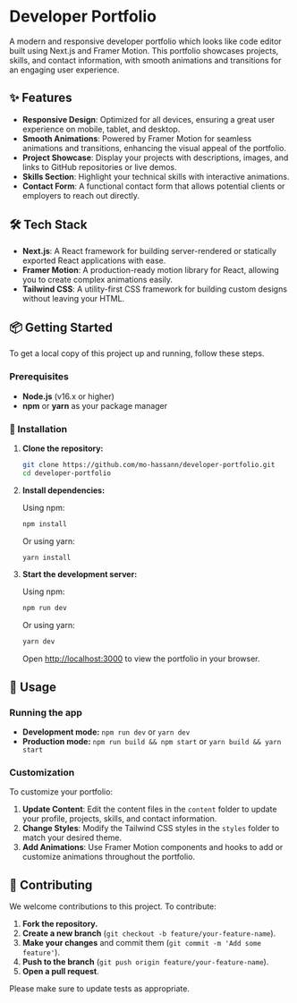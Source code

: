 
# Developer Portfolio

A modern and responsive developer portfolio which looks like code editor built using Next.js and Framer Motion. This portfolio showcases projects, skills, and contact information, with smooth animations and transitions for an engaging user experience.

## ✨ Features

- **Responsive Design**: Optimized for all devices, ensuring a great user experience on mobile, tablet, and desktop.
- **Smooth Animations**: Powered by Framer Motion for seamless animations and transitions, enhancing the visual appeal of the portfolio.
- **Project Showcase**: Display your projects with descriptions, images, and links to GitHub repositories or live demos.
- **Skills Section**: Highlight your technical skills with interactive animations.
- **Contact Form**: A functional contact form that allows potential clients or employers to reach out directly.

## 🛠️ Tech Stack

- **Next.js**: A React framework for building server-rendered or statically exported React applications with ease.
- **Framer Motion**: A production-ready motion library for React, allowing you to create complex animations easily.
- **Tailwind CSS**: A utility-first CSS framework for building custom designs without leaving your HTML.

## 📦 Getting Started

To get a local copy of this project up and running, follow these steps.

### Prerequisites

- **Node.js** (v16.x or higher)
- **npm** or **yarn** as your package manager

### 🚀 Installation

1. **Clone the repository:**

    ```bash
    git clone https://github.com/mo-hassann/developer-portfolio.git
    cd developer-portfolio
    ```

2. **Install dependencies:**

    Using npm:

    ```bash
    npm install
    ```

    Or using yarn:

    ```bash
    yarn install
    ```

3. **Start the development server:**

    Using npm:

    ```bash
    npm run dev
    ```

    Or using yarn:

    ```bash
    yarn dev
    ```

    Open [http://localhost:3000](http://localhost:3000) to view the portfolio in your browser.

## 📖 Usage

### Running the app

- **Development mode:** `npm run dev` or `yarn dev`
- **Production mode:** `npm run build && npm start` or `yarn build && yarn start`

### Customization

To customize your portfolio:

1. **Update Content**: Edit the content files in the `content` folder to update your profile, projects, skills, and contact information.
2. **Change Styles**: Modify the Tailwind CSS styles in the `styles` folder to match your desired theme.
3. **Add Animations**: Use Framer Motion components and hooks to add or customize animations throughout the portfolio.

## 🤝 Contributing

We welcome contributions to this project. To contribute:

1. **Fork the repository.**
2. **Create a new branch** (`git checkout -b feature/your-feature-name`).
3. **Make your changes** and commit them (`git commit -m 'Add some feature'`).
4. **Push to the branch** (`git push origin feature/your-feature-name`).
5. **Open a pull request**.

Please make sure to update tests as appropriate.

